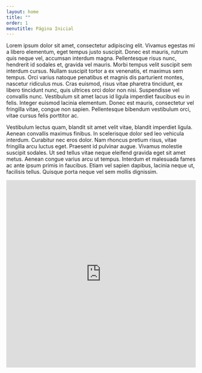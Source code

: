 ```yaml
---
layout: home
title: ""
order: 1
menutitle: Página Inicial
---
```


Lorem ipsum dolor sit amet, consectetur adipiscing elit. Vivamus egestas mi a libero elementum, eget tempus justo suscipit. Donec est mauris, rutrum quis neque vel, accumsan interdum magna. Pellentesque risus nunc, hendrerit id sodales et, gravida vel mauris. Morbi tempus velit suscipit sem interdum cursus. Nullam suscipit tortor a ex venenatis, et maximus sem tempus. Orci varius natoque penatibus et magnis dis parturient montes, nascetur ridiculus mus. Cras euismod, risus vitae pharetra tincidunt, ex libero tincidunt nunc, quis ultrices orci dolor non nisi. Suspendisse vel convallis nunc. Vestibulum sit amet lacus id ligula imperdiet faucibus eu in felis. Integer euismod lacinia elementum. Donec est mauris, consectetur vel fringilla vitae, congue non sapien. Pellentesque bibendum vestibulum orci, vitae cursus felis porttitor ac.

Vestibulum lectus quam, blandit sit amet velit vitae, blandit imperdiet ligula. Aenean convallis maximus finibus. In scelerisque dolor sed leo vehicula interdum. Curabitur nec eros dolor. Nam rhoncus pretium risus, vitae fringilla arcu luctus eget. Praesent id pulvinar augue. Vivamus molestie suscipit sodales. Ut sed tellus vitae neque eleifend gravida eget sit amet metus. Aenean congue varius arcu ut tempus. Interdum et malesuada fames ac ante ipsum primis in faucibus. Etiam vel sapien dapibus, lacinia neque ut, facilisis tellus. Quisque porta neque vel sem mollis dignissim.

<iframe src="https://docs.google.com/forms/d/e/1FAIpQLScOIu3zq1MrdUGBXAlCbuUM_DH4wE6CVm2jqSUtBh91MNvhbQ/viewform?embedded=true" width="100%" height="500" frameborder="0" marginheight="0" marginwidth="0">Carregando…</iframe>
